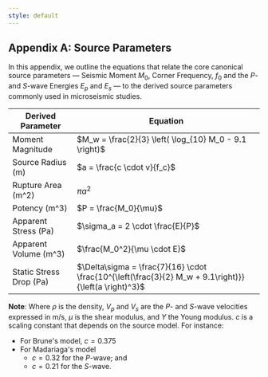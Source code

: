 ```yaml
---
style: default
---
```


## Appendix A: Source Parameters

In this appendix, we outline the equations that relate the core canonical source parameters — Seismic Moment $M_0$, Corner Frequency, $f_0$ and the *P*- and *S*-wave Energies $E_p$ and $E_s$ — to the derived source parameters commonly used in microseismic studies.

| Derived Parameter     | Equation                                                                                                  |
|-----------------------|-----------------------------------------------------------------------------------------------------------|
| Moment Magnitude     | $M_w = \frac{2}{3} \left( \log_{10} M_0 - 9.1 \right)$ |                                          | Radiated Energy (J)      | $E = E_p + E_s$                            |
| Source Radius  (m)       | $a = \frac{c \cdot v}{f_c}$
| Rupture Area   (m^2)     |   $\pi a^2$                                   |
| Potency (m^3)              | $P = \frac{M_0}{\mu}$                |
| Apparent Stress  (Pa)     | $\sigma_a = 2 \cdot \frac{E}{P}$    | 
| Apparent Volume (m^3)      |  $\frac{M_0^2}{\mu \cdot E}$    |
| Static Stress Drop (Pa)    | $\Delta\sigma = \frac{7}{16} \cdot \frac{10^{\left(\frac{3}{2} M_w + 9.1\right)}}{\left(a \right)^3}$ |

**Note**: Where $\rho$ is the density, $V_p$ and $V_s$ are the *P*- and *S*-wave velocities expressed in m/s, $\mu$ is the shear modulus, and $Y$ the Young modulus. $c$ is a scaling constant that depends on the source model. For instance:

-   For Brune's model, $c=0.375$
-   For Madariaga's model
	- $c=0.32$ for the *P*-wave; and
    - $c=0.21$ for the *S*-wave.
<!--stackedit_data:
eyJoaXN0b3J5IjpbLTE1MjcwNjUyNjEsLTkyMzc2NTM0MiwtMT
Y0OTcyNTMwMCwtNTM3Mzc3OTg5LC0xNDI1NTIzNjQxLC0xODk2
OTA1NTMxLDE2MzYzMzAxMDUsLTg3OTgyNDU0NCwxNTUxNjI0Mj
AwLC00NTY2MDE5NjYsLTE5OTc4MTMwNzksMTc0NDY1Njc5XX0=

-->
